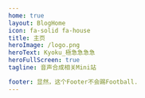 ```yaml
---
home: true
layout: BlogHome
icon: fa-solid fa-house
title: 主页
heroImage: /logo.png
heroText: Kyoku_極急急急急
heroFullScreen: true
tagline: 音声合成相关Mini站

footer: 显然，这个Footer不会踢Football.
---
```

